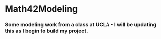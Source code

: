 # Math42Modeling
### Some modeling work from a class at UCLA - I will be updating this as I begin to build my project.
